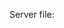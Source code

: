 
Server file:
<!-- Test Server connection -->
<!-- Allow access control from localhost:3000 for frontend to request from this server.-->
<!-- Establish 3 api calls - one for the fizz numbers, one buzz and one for fizzbuzz? -->
<!-- Create a Json file with all numbers in. -->

